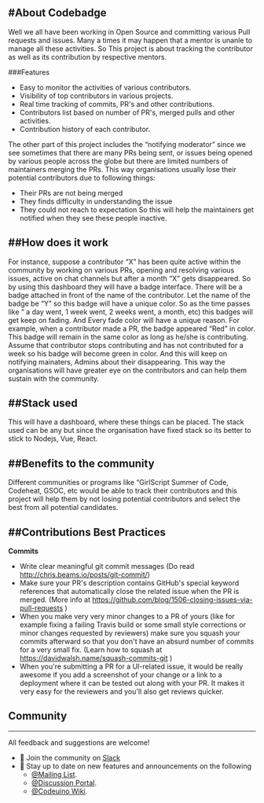 #About Codebadge
---
Well we all have been working in Open Source and committing various Pull requests and issues. Many a times it may happen that a mentor is unanle to manage all these activities. So This project is about tracking the contributor as well as its contribution by respective mentors.

###Features

 - Easy to monitor the activities of various contributors.
 - Visibility of top contributors in various projects.
 - Real time tracking of commits, PR's and other contributions.
 - Contributors list based on number of PR's, merged pulls and other activities.
 - Contribution history of each contributor.

The other part of this project includes the “notifying moderator” since we see sometimes that there are many PRs being sent, or issues being opened by various people across the globe but there are limited numbers of maintainers merging the PRs. This way organisations usually lose their potential contributors due to following things:

 - Their PRs are not being merged
 - They finds difficulty in understanding the issue
 - They could not reach to expectation
So this will help the maintainers get notified when they see these people inactive.

##How does it work
---
For instance, suppose a contributor “X” has been quite active within the community by working on various PRs, opening and resolving various issues, active on chat channels but after a month “X” gets disappeared. So by using this dashboard they will have a badge interface. There will be a badge attached in front of the name of the contributor. Let the name of the badge be “Y” so this badge will have a unique color. So as the time passes like “ a day went, 1 week went, 2 weeks went, a month, etc) this badges will get keep on fading. And Every fade color will have a unique reason. For example, when a contributor made a PR, the badge appeared “Red” in color. This badge will remain in the same color as long as he/she is contributing. Assume that contributor stops contributing and has not contributed for a week so his badge will become green in color. And this will keep on notifying mainaters, Admins about their disappearing. This way the organisations will have greater eye on the contributors and can help them sustain with the community.

##Stack used
---
This will have a dashboard, where these things can be placed. The stack used can be any but since the organisation have fixed stack so its better to stick to Nodejs, Vue, React.

##Benefits to the community
---
Different communities or programs like “GirlScript Summer of Code, Codeheat, GSOC, etc would be able to track their contributors and this project will help them by not losing potential contributors and select the best from all potential candidates.

##Contributions Best Practices
---
**Commits**

 - Write clear meaningful git commit messages (Do read http://chris.beams.io/posts/git-commit/)
 - Make sure your PR's description contains GitHub's special keyword references that automatically close the related issue when the PR is merged. (More info at https://github.com/blog/1506-closing-issues-via-pull-requests )
 - When you make very very minor changes to a PR of yours (like for example fixing a failing Travis build or some small style corrections or minor changes requested by reviewers) make sure you squash your commits afterward so that you don't have an absurd number of commits for a very small fix. (Learn how to squash at https://davidwalsh.name/squash-commits-git )
 - When you're submitting a PR for a UI-related issue, it would be really awesome if you add a screenshot of your change or a link to a deployment where it can be tested out along with your PR. It makes it very easy for the reviewers and you'll also get reviews quicker.

## Community
---
All feedback and suggestions are welcome!

 - 💬 Join the community on [Slack](https://join.slack.com/t/codeuino/shared_invite/enQtMzcxOTQwNzE4NzcxLWEyNzUxYjI0ZThiNWUyYWI5MzJlMTNmODMxN2NjMTcxODJkZmFhNTVkYmUyOTQ1YzgzNTlmMTVkYzVhMzdmNTQ )
 - 📣 Stay up to date on new features and announcements on the following
     - [@Mailing List](codeuino-devel@googlegroups.com).
     - [@Discussion Portal](https://groups.google.com/d/forum/codeuino-devel).
     - [@Codeuino Wiki](wiki.codeuino.org).


